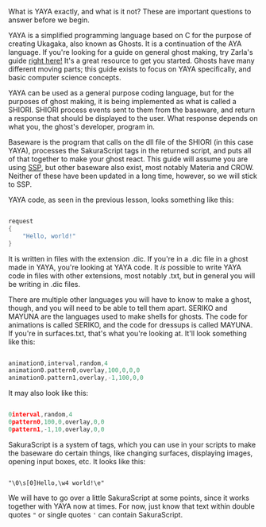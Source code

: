 What is YAYA exactly, and what is it not? These are important questions to answer before we begin.

YAYA is a simplified programming language based on C for the purpose of creating Ukagaka, also known as Ghosts. It is a continuation of the AYA language. If you're looking for a guide on general ghost making, try Zarla's guide [right here!](http://ashido.com/ukagaka/) It's a great resource to get you started. Ghosts have many different moving parts; this guide exists to focus on YAYA specifically, and basic computer science concepts.

YAYA can be used as a general purpose coding language, but for the purposes of ghost making, it is being implemented as what is called a SHIORI. SHIORI process events sent to them from the baseware, and return a response that should be displayed to the user. What response depends on what you, the ghost's developer, program in.

Baseware is the program that calls on the dll file of the SHIORI (in this case YAYA), processes the SakuraScript tags in the returned script, and puts all of that together to make your ghost react. This guide will assume you are using [SSP](http://ssp.shillest.net/), but other baseware also exist, most notably Materia and CROW. Neither of these have been updated in a long time, however, so we will stick to SSP.

YAYA code, as seen in the previous lesson, looks something like this:

```c

request
{
	"Hello, world!"
}

```

It is written in files with the extension .dic. If you're in a .dic file in a ghost made in YAYA, you're looking at YAYA code. It _is_ possible to write YAYA code in files with other extensions, most notably .txt, but in general you will be writing in .dic files.

There are multiple other languages you will have to know to make a ghost, though, and you will need to be able to tell them apart. SERIKO and MAYUNA are the languages used to make shells for ghosts. The code for animations is called SERIKO, and the code for dressups is called MAYUNA. If you're in surfaces.txt, that's what you're looking at. It'll look something like this:

```c

animation0,interval,random,4
animation0.pattern0,overlay,100,0,0,0
animation0.pattern1,overlay,-1,100,0,0

```

It may also look like this:

```c

0interval,random,4
0pattern0,100,0,overlay,0,0
0pattern1,-1,10,overlay,0,0

```

SakuraScript is a system of tags, which you can use in your scripts to make the baseware do certain things, like changing surfaces, displaying images, opening input boxes, etc. It looks like this:

```

"\0\s[0]Hello,\w4 world!\e"

```

We will have to go over a little SakuraScript at some points, since it works together with YAYA now at times. For now, just know that text within double quotes `"` or single quotes `'` can contain SakuraScript.